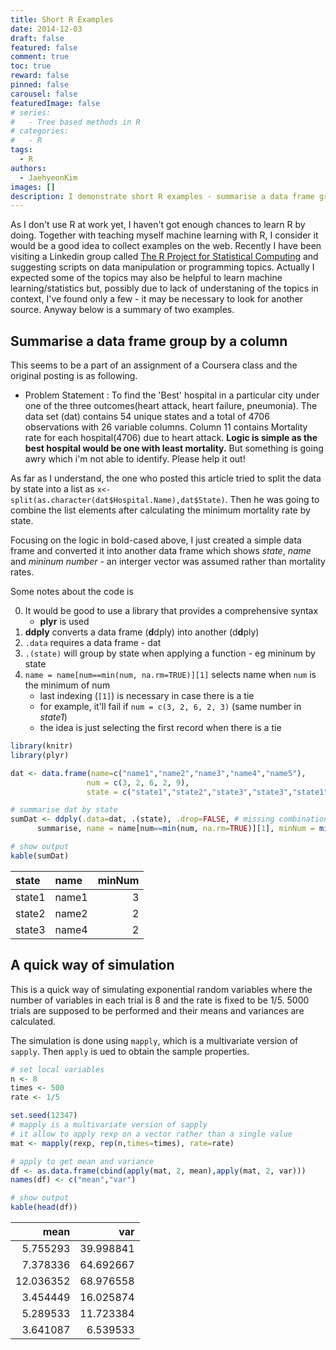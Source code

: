 ```yaml
---
title: Short R Examples
date: 2014-12-03
draft: false
featured: false
comment: true
toc: true
reward: false
pinned: false
carousel: false
featuredImage: false
# series:
#   - Tree based methods in R
# categories:
#   - R
tags: 
  - R
authors:
  - JaehyeonKim
images: []
description: I demonstrate short R examples - summarise a data frame group by a column and a quick way of implementing simulation
---
```


As I don't use R at work yet, I haven't got enough chances to learn R by doing. Together with teaching myself machine learning with R, I consider it would be a good idea to collect examples on the web. Recently I have been visiting a Linkedin group called [The R Project for Statistical Computing](http://www.linkedin.com/groups/R-Project-Statistical-Computing-77616?home=&gid=77616&trk=anet_ug_hm) and suggesting scripts on data manipulation or programming topics. Actually I expected some of the topics may also be helpful to learn machine learning/statistics but, possibly due to lack of understaning of the topics in context, I've found only a few - it may be necessary to look for another source. Anyway below is a summary of two examples.

## Summarise a data frame group by a column

This seems to be a part of an assignment of a Coursera class and the original posting is as following.

- Problem Statement : To find the 'Best' hospital in a particular city under one of the three outcomes(heart attack, heart failure, pneumonia). The data set (dat) contains 54 unique states and a total of 4706 observations with 26 variable columns. Column 11 contains Mortality rate for each hospital(4706) due to heart attack. **Logic is simple as the best hospital would be one with least mortality.** But something is going awry which i'm not able to identify. Please help it out!

As far as I understand, the one who posted this article tried to split the data by state into a list as `x<- split(as.character(dat$Hospital.Name),dat$State)`. Then he was going to combine the list elements after calculating the minimum mortality rate by state.  

Focusing on the logic in bold-cased above, I just created a simple data frame and converted it into another data frame which shows _state_, _name_ and _mininum number_ - an interger vector was assumed rather than mortality rates.

Some notes about the code is

0. It would be good to use a library that provides a comprehensive syntax
    - **plyr** is used
1. **ddply** converts a data frame (**d**dply) into another (d**d**ply)
2. `.data` requires a data frame - dat
3. `.(state)` will group by state when applying a function - eg mininum by state
4. `name = name[num==min(num, na.rm=TRUE)][1]` selects name when `num` is the minimum of num
    - last indexing (`[1]`) is necessary in case there is a tie
    - for example, it'll fail if `num = c(3, 2, 6, 2, 3)` (same number in _state1_)
    - the idea is just selecting the first record when there is a tie


```r
library(knitr)
library(plyr)
```


```r
dat <- data.frame(name=c("name1","name2","name3","name4","name5"),
                 num = c(3, 2, 6, 2, 9),
                 state = c("state1","state2","state3","state3","state1"))

# summarise dat by state
sumDat <- ddply(.data=dat, .(state), .drop=FALSE, # missing combination kept
      summarise, name = name[num==min(num, na.rm=TRUE)][1], minNum = min(num, na.rm=TRUE))

# show output
kable(sumDat)
```



|state  |name  | minNum|
|:------|:-----|------:|
|state1 |name1 |      3|
|state2 |name2 |      2|
|state3 |name4 |      2|


## A quick way of simulation

This is a quick way of simulating exponential random variables where the number of variables in each trial is 8 and the rate is fixed to be 1/5. 5000 trials are supposed to be performed and their means and variances are calculated.

The simulation is done using `mapply`, which is a multivariate version of `sapply`. Then `apply` is ued to obtain the sample properties.


```r
# set local variables
n <- 8
times <- 500
rate <- 1/5

set.seed(12347)
# mapply is a multivariate version of sapply
# it allow to apply rexp on a vector rather than a single value
mat <- mapply(rexp, rep(n,times=times), rate=rate)

# apply to get mean and variance
df <- as.data.frame(cbind(apply(mat, 2, mean),apply(mat, 2, var)))
names(df) <- c("mean","var")

# show output
kable(head(df))
```



|      mean|       var|
|---------:|---------:|
|  5.755293| 39.998841|
|  7.378336| 64.692667|
| 12.036352| 68.976558|
|  3.454449| 16.025874|
|  5.289533| 11.723384|
|  3.641087|  6.539533|
